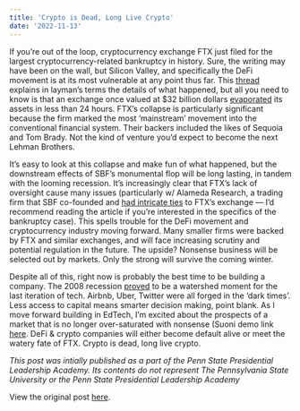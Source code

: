 ```yaml
---
title: 'Crypto is Dead, Long Live Crypto'
date: '2022-11-13'
---
```


If you’re out of the loop, cryptocurrency exchange FTX just filed for the largest cryptocurrency-related bankruptcy in history. Sure, the writing may have been on the wall, but Silicon Valley, and specifically the DeFi movement is at its most vulnerable at any point thus far. This [thread](https://twitter.com/petergyang/status/1591447811844775937) explains in layman’s terms the details of what happened, but all you need to know is that an exchange once valued at $32 billion dollars [evaporated](https://www.wsj.com/articles/how-ftx-sam-bankman-fried-went-from-crypto-golden-boy-to-villain-11668199208) its assets in less than 24 hours. FTX’s collapse is particularly significant because the firm marked the most ‘mainstream’ movement into the conventional financial system. Their backers included the likes of Sequoia and Tom Brady. Not the kind of venture you’d expect to become the next Lehman Brothers.

It’s easy to look at this collapse and make fun of what happened, but the downstream effects of SBF’s monumental flop will be long lasting, in tandem with the looming recession. It’s increasingly clear that FTX’s lack of oversight cause many issues (particularly w/ Alameda Research, a trading firm that SBF co-founded and [had intricate ties](https://www.coindesk.com/business/2022/11/02/divisions-in-sam-bankman-frieds-crypto-empire-blur-on-his-trading-titan-alamedas-balance-sheet/) to FTX’s exchange — I’d recommend reading the article if you’re interested in the specifics of the bankruptcy case). This spells trouble for the DeFi movement and cryptocurrency industry moving forward. Many smaller firms were backed by FTX and similar exchanges, and will face increasing scrutiny and potential regulation in the future. The upside? Nonsense business will be selected out by markets. Only the strong will survive the coming winter.

Despite all of this, right now is probably the best time to be building a company. The 2008 recession [proved](https://twitter.com/antoniogm/status/1591829689076965377) to be a watershed moment for the last iteration of tech. Airbnb, Uber, Twitter were all forged in the ‘dark times’. Less access to capital means smarter decision making, point blank. As I move forward building in EdTech, I’m excited about the prospects of a market that is no longer over-saturated with nonsense (Suoni demo link [here](https://suoni-build-3.webflow.io/!). DeFi & crypto companies will either become default alive or meet the watery fate of FTX. Crypto is dead, long live crypto.

*This post was intially published as a part of the Penn State Presidential Leadership Academy. Its contents do not represent The Pennsylvania State University or the Penn State Presidential Leadership Academy*

View the original post [here](https://sites.psu.edu/academy/2022/11/13/crypto-is-dead-long-live-crypto/).